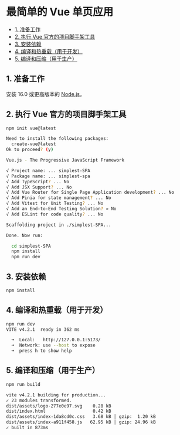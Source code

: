 # 最简单的 Vue 单页应用<!-- omit in toc -->

- [1. 准备工作](#1-准备工作)
- [2. 执行 Vue 官方的项目脚手架工具](#2-执行-vue-官方的项目脚手架工具)
- [3. 安装依赖](#3-安装依赖)
- [4. 编译和热重载（用于开发）](#4-编译和热重载用于开发)
- [5. 编译和压缩（用于生产）](#5-编译和压缩用于生产)

## 1. 准备工作

安装 16.0 或更高版本的 [Node.js](https://nodejs.org)。

## 2. 执行 Vue 官方的项目脚手架工具

```sh
npm init vue@latest

Need to install the following packages:
  create-vue@latest
Ok to proceed? (y)

Vue.js - The Progressive JavaScript Framework

√ Project name: ... simplest-SPA
√ Package name: ... simplest-spa
√ Add TypeScript? ... No
√ Add JSX Support? ... No
√ Add Vue Router for Single Page Application development? ... No
√ Add Pinia for state management? ... No
√ Add Vitest for Unit Testing? ... No
√ Add an End-to-End Testing Solution? » No
√ Add ESLint for code quality? ... No

Scaffolding project in ./simplest-SPA...

Done. Now run:

  cd simplest-SPA
  npm install
  npm run dev
```

## 3. 安装依赖

```sh
npm install
```

## 4. 编译和热重载（用于开发）

```sh
npm run dev
VITE v4.2.1  ready in 362 ms

  ➜  Local:   http://127.0.0.1:5173/
  ➜  Network: use --host to expose
  ➜  press h to show help
```

## 5. 编译和压缩（用于生产）

```sh
npm run build

vite v4.2.1 building for production...
✓ 23 modules transformed.
dist/assets/logo-277e0e97.svg    0.28 kB
dist/index.html                  0.42 kB
dist/assets/index-1da8cd0c.css   3.68 kB │ gzip:  1.20 kB
dist/assets/index-a911f458.js   62.95 kB │ gzip: 24.96 kB
✓ built in 873ms
```
